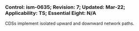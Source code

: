 ### Control: ism-0635; Revision: 7; Updated: Mar-22; Applicability: TS; Essential Eight: N/A
<p>CDSs implement isolated upward and downward network paths.</p>